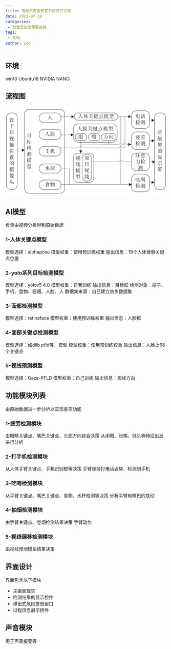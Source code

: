 ```yaml
---
title: 驾驶员安全预警系统项目文档
date: 2021-07-30
categories:
 - 驾驶员安全预警系统
tags:
 - 文档
author: Leo
---
```

## 环境
win10
Ubuntu18
NVIDIA NANO
## 流程图

![](./liuchengtu.jpg)

## AI模型
负责由视频分析得到原始数据
### 1-人体关键点模型
模型选择：alphapose
模型权重：使用预训练权重
输出信息：18个人体骨骼关键点位置
### 2-yolo系列目标检测模型
模型选择：yolov5 4.0
模型权重：自我训练
输出信息：目标框
检测对象：瓶子、手机、食物、卷烟、人脸、人
数据集来源：自己建立初步数据集
### 3-面部检测模型
模型选择：retinaface
模型权重：使用预训练权重
输出信息：人脸框
### 4-面部关键点检测模型
模型选择：如dlib pfld等，模型
模型权重：使用预训练权重
输出信息：人脸上68个关键点
### 5-视线预测模型
模型选择：Gaze-PFLD
模型权重：自己训练
输出信息：视线方向
## 功能模块列表
由原始数据进一步分析以实现各项功能
### 1-疲劳检测模块
由眼睛关键点、嘴巴关键点、头部方向综合决策
从闭眼、张嘴、低头等特征出发进行分析
### 2-打手机检测模块
从人体手臂关键点、手机识别框等决策
手臂保持打电话姿势、检测到手机
### 3-吃喝检测模块
从手臂关键点、嘴巴关键点、食物、水杯检测等决策
分析手臂和嘴巴的联动
### 4-抽烟检测模块
由手臂关键点、卷烟检测结果决策
手臂动作
### 5-视线偏移检测模块
由视线预测模型结果决策
## 界面设计
界面包含以下模块
- 主画面现实
- 检测结果的显示控件
- 弹出式危险警告窗口
- 过程信息展示控件
## 声音模块
用于声音报警等
